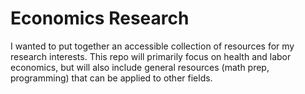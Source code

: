 # Economics Research
I wanted to put together an accessible collection of resources for my research interests. This repo will primarily focus on health and labor economics, but will also include general resources (math prep, programming) that can be applied to other fields. 

